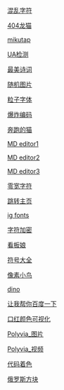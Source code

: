 <a href="https://dadaewqq.github.io/fun/01/" target="_blank"> 混乱字符</a>  

<a href="https://dadaewqq.github.io/fun/02/" target="_blank"> 404龙猫</a>  

<a href="https://dadaewqq.github.io/fun/03/" target="_blank"> mikutap</a>  

<a href="https://dadaewqq.github.io/fun/04/" target="_blank"> UA检测</a>  

<a href="https://dadaewqq.github.io/fun/05/" target="_blank"> 最美诗词</a>  

<a href="https://dadaewqq.github.io/fun/06/" target="_blank"> 随机图片</a>  

<a href="https://dadaewqq.github.io/fun/07/" target="_blank"> 粒子字体</a>  

<a href="https://dadaewqq.github.io/fun/08/" target="_blank"> 爆炸编码</a>  

<a href="https://dadaewqq.github.io/fun/09/" target="_blank"> 奔跑的猫</a>  

<a href="https://dadaewqq.github.io/fun/10/" target="_blank"> MD editor1</a>  

<a href="https://dadaewqq.github.io/fun/10_A/" target="_blank"> MD editor2</a>  

<a href="https://dadaewqq.github.io/fun/10_B/" target="_blank"> MD editor3</a>  

<a href="https://dadaewqq.github.io/fun/11/" target="_blank"> 零宽字符</a>  

<a href="https://dadaewqq.github.io/fun/12/" target="_blank"> 跳转主页</a>  

<a href="https://dadaewqq.github.io/fun/13/" target="_blank"> ig fonts</a>  

<a href="https://dadaewqq.github.io/fun/14/" target="_blank"> 字符加密</a>  

<a href="https://dadaewqq.github.io/fun/15/" target="_blank"> 看板娘</a>   

<a href="https://dadaewqq.github.io/fun/16/" target="_blank"> 符号大全</a>  

<a href="https://dadaewqq.github.io/fun/17/" target="_blank"> 像素小鸟 </a>  

<a href="https://dadaewqq.github.io/fun/18/" target="_blank"> dino </a>   

<a href="https://dadaewqq.github.io/fun/19/" target="_blank"> 让我帮你百度一下 </a>   

<a href="https://dadaewqq.github.io/fun/20/" target="_blank"> 口红颜色可视化 </a>   

<a href="https://dadaewqq.github.io/fun/21/" target="_blank"> Polyvia_图片 </a>   

<a href="https://dadaewqq.github.io/fun/21_A/" target="_blank"> Polyvia_视频 </a>   

<a href="https://dadaewqq.github.io/fun/22/" target="_blank"> 代码着色 </a>   

<a href="https://dadaewqq.github.io/fun/23/" target="_blank"> 俄罗斯方块 </a>   














